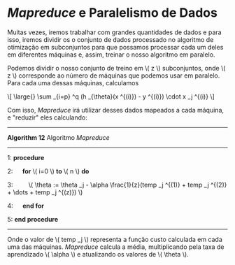 # _Mapreduce_ e Paralelismo de Dados

Muitas vezes, iremos trabalhar com grandes quantidades de dados e para isso, iremos dividir os
o conjunto de dados processado no algoritmo de otimização em subconjuntos para que possamos
processar cada um deles em diferentes máquinas e, assim, treinar o nosso algoritmo em paralelo.

Podemos dividir o nosso conjunto de treino em \\( z \\) subconjuntos, onde \\( z \\) corresponde ao número de
máquinas que podemos usar em paralelo. Para cada uma dessas máquinas, calculamos

\\[
  \large{} \sum _{i=p} ^q   (h _{\theta}(x ^{(i)}) - y ^{(i)}) \cdot x _j ^{(i)}
\\]

Com isso, _Mapreduce_ irá utilizar desses dados mapeados a cada máquina, e "reduzir" eles calculando:

---

**Algorithm 12** Algoritmo _Mapreduce_

---

1: **procedure**

2: &emsp; **for** \\( i=0 \\) **to** \\( n \\) **do**

3: &emsp;&emsp;
\\( \theta := \theta _j - \alpha \frac{1}{z}(temp _j ^{(1)} + temp _j ^{(2)} + \dots + temp _j ^{(z)}) \\)

4: &emsp; **end for**

5: **end procedure**

---

Onde o valor de \\( temp _j \\) representa a função custo calculada em cada uma das máquinas. *Mapreduce*
calcula a média, multiplicando pela taxa de aprendizado \\( \alpha \\) e atualizando os valores de \\( \theta \\).
